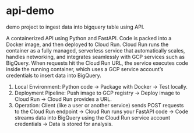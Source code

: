# api-demo

demo project to ingest data into bigquery table using API.

A containerized API using Python and FastAPI. Code is packed into a Docker image, and then deployed to Cloud Run. Cloud Run runs the container as a fully managed, serverless service that automatically scales, handles networking, and integrates seamlessly with GCP services such as BigQuery. When requests hit the Cloud Run URL, the service executes code inside the running container, which uses a GCP service account’s credentials to insert data into BigQuery.

1. Local Environment:
   Python code → Package with Docker → Test locally.
2. Deployment Pipeline:
   Push image to GCP registry → Deploy image to Cloud Run → Cloud Run provides a URL.
3. Operation:
   Client (like a user or another service) sends POST requests to the Cloud Run endpoint → Cloud Run runs your FastAPI code → Code streams data into BigQuery using the Cloud Run service account credentials → Data is stored for analysis.
